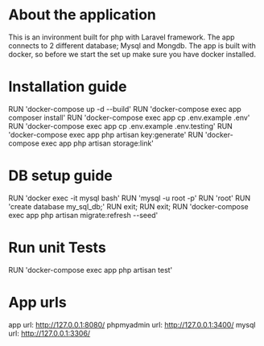 # About the application

This is an invironment built for php with Laravel framework.
The app connects to 2 different database; Mysql and Mongdb.
The app is built with docker, so before we start the set up make sure you have docker installed.

# Installation guide

RUN 'docker-compose up -d --build'
RUN 'docker-compose exec app composer install'
RUN 'docker-compose exec app cp .env.example .env'
RUN 'docker-compose exec app cp .env.example .env.testing'
RUN 'docker-compose exec app php artisan key:generate'
RUN 'docker-compose exec app php artisan storage:link'

# DB setup guide

RUN 'docker exec -it mysql bash'
RUN 'mysql -u root -p'
RUN 'root'
RUN 'create database my_sql_db;'
RUN exit;
RUN exit;
RUN 'docker-compose exec app php artisan migrate:refresh --seed'

# Run unit Tests

RUN 'docker-compose exec app php artisan test'

# App urls

app url: http://127.0.0.1:8080/
phpmyadmin url: http://127.0.0.1:3400/
mysql url: http://127.0.0.1:3306/
